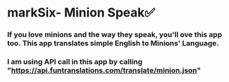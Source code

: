 # markSix- Minion Speak✅
### If you love minions and the way they speak, you'll ove this app too. This app translates simple English to Minions' Language. 
### I am using API call in this app by calling "https://api.funtranslations.com/translate/minion.json" 
